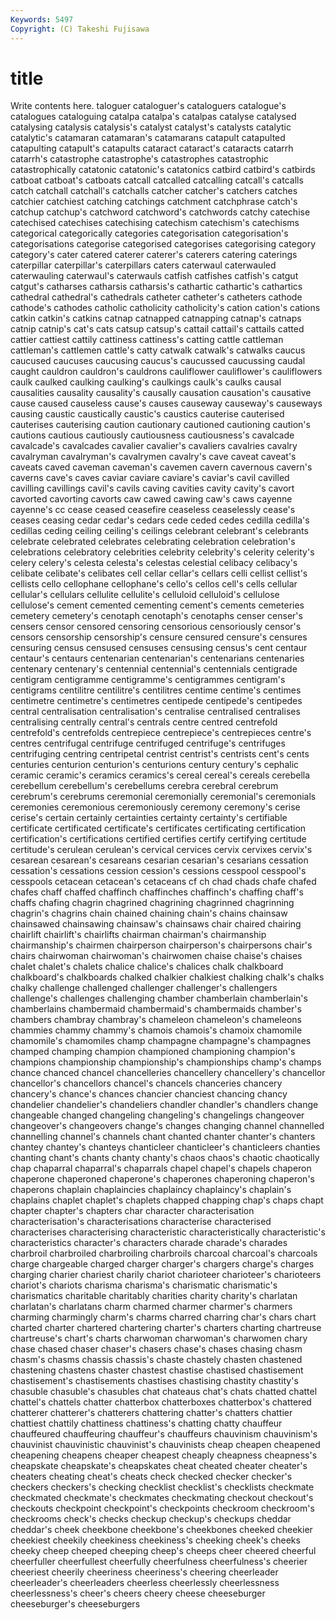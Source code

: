 ```yaml
---
Keywords: 5497 
Copyright: (C) Takeshi Fujisawa
---
```


# title

Write contents here.
taloguer cataloguer's cataloguers
catalogue's catalogues cataloguing catalpa catalpa's catalpas catalyse catalysed catalysing catalysis
catalysis's catalyst catalyst's catalysts catalytic catalytic's catamaran catamaran's catamarans catapult
catapulted catapulting catapult's catapults cataract cataract's cataracts catarrh catarrh's catastrophe
catastrophe's catastrophes catastrophic catastrophically catatonic catatonic's catatonics catbird catbird's catbirds
catboat catboat's catboats catcall catcalled catcalling catcall's catcalls catch catchall
catchall's catchalls catcher catcher's catchers catches catchier catchiest catching catchings
catchment catchphrase catch's catchup catchup's catchword catchword's catchwords catchy catechise
catechised catechises catechising catechism catechism's catechisms categorical categorically categories categorisation
categorisation's categorisations categorise categorised categorises categorising category category's cater catered
caterer caterer's caterers catering caterings caterpillar caterpillar's caterpillars caters caterwaul
caterwauled caterwauling caterwaul's caterwauls catfish catfishes catfish's catgut catgut's catharses
catharsis catharsis's cathartic cathartic's cathartics cathedral cathedral's cathedrals catheter catheter's
catheters cathode cathode's cathodes catholic catholicity catholicity's cation cation's cations
catkin catkin's catkins catnap catnapped catnapping catnap's catnaps catnip catnip's
cat's cats catsup catsup's cattail cattail's cattails catted cattier cattiest
cattily cattiness cattiness's catting cattle cattleman cattleman's cattlemen cattle's catty
catwalk catwalk's catwalks caucus caucused caucuses caucusing caucus's caucussed caucussing
caudal caught cauldron cauldron's cauldrons cauliflower cauliflower's cauliflowers caulk caulked
caulking caulking's caulkings caulk's caulks causal causalities causality causality's causally
causation causation's causative cause caused causeless cause's causes causeway causeway's
causeways causing caustic caustically caustic's caustics cauterise cauterised cauterises cauterising
caution cautionary cautioned cautioning caution's cautions cautious cautiously cautiousness cautiousness's
cavalcade cavalcade's cavalcades cavalier cavalier's cavaliers cavalries cavalry cavalryman cavalryman's
cavalrymen cavalry's cave caveat caveat's caveats caved caveman caveman's cavemen
cavern cavernous cavern's caverns cave's caves caviar caviare caviare's caviar's
cavil cavilled cavilling cavillings cavil's cavils caving cavities cavity cavity's
cavort cavorted cavorting cavorts caw cawed cawing caw's caws cayenne
cayenne's cc cease ceased ceasefire ceaseless ceaselessly cease's ceases ceasing
cedar cedar's cedars cede ceded cedes cedilla cedilla's cedillas ceding
ceiling ceiling's ceilings celebrant celebrant's celebrants celebrate celebrated celebrates celebrating
celebration celebration's celebrations celebratory celebrities celebrity celebrity's celerity celerity's celery
celery's celesta celesta's celestas celestial celibacy celibacy's celibate celibate's celibates
cell cellar cellar's cellars celli cellist cellist's cellists cello cellophane
cellophane's cello's cellos cell's cells cellular cellular's cellulars cellulite cellulite's
celluloid celluloid's cellulose cellulose's cement cemented cementing cement's cements cemeteries
cemetery cemetery's cenotaph cenotaph's cenotaphs censer censer's censers censor censored
censoring censorious censoriously censor's censors censorship censorship's censure censured censure's
censures censuring census censused censuses censusing census's cent centaur centaur's
centaurs centenarian centenarian's centenarians centenaries centenary centenary's centennial centennial's centennials
centigrade centigram centigramme centigramme's centigrammes centigram's centigrams centilitre centilitre's centilitres
centime centime's centimes centimetre centimetre's centimetres centipede centipede's centipedes central
centralisation centralisation's centralise centralised centralises centralising centrally central's centrals centre
centred centrefold centrefold's centrefolds centrepiece centrepiece's centrepieces centre's centres centrifugal
centrifuge centrifuged centrifuge's centrifuges centrifuging centring centripetal centrist centrist's centrists
cent's cents centuries centurion centurion's centurions century century's cephalic ceramic
ceramic's ceramics ceramics's cereal cereal's cereals cerebella cerebellum cerebellum's cerebellums
cerebra cerebral cerebrum cerebrum's cerebrums ceremonial ceremonially ceremonial's ceremonials ceremonies
ceremonious ceremoniously ceremony ceremony's cerise cerise's certain certainly certainties certainty
certainty's certifiable certificate certificated certificate's certificates certificating certification certification's certifications
certified certifies certify certifying certitude certitude's cerulean cerulean's cervical cervices
cervix cervixes cervix's cesarean cesarean's cesareans cesarian cesarian's cesarians cessation
cessation's cessations cession cession's cessions cesspool cesspool's cesspools cetacean cetacean's
cetaceans cf ch chad chads chafe chafed chafes chaff chaffed
chaffinch chaffinches chaffinch's chaffing chaff's chaffs chafing chagrin chagrined chagrining
chagrinned chagrinning chagrin's chagrins chain chained chaining chain's chains chainsaw
chainsawed chainsawing chainsaw's chainsaws chair chaired chairing chairlift chairlift's chairlifts
chairman chairman's chairmanship chairmanship's chairmen chairperson chairperson's chairpersons chair's chairs
chairwoman chairwoman's chairwomen chaise chaise's chaises chalet chalet's chalets chalice
chalice's chalices chalk chalkboard chalkboard's chalkboards chalked chalkier chalkiest chalking
chalk's chalks chalky challenge challenged challenger challenger's challengers challenge's challenges
challenging chamber chamberlain chamberlain's chamberlains chambermaid chambermaid's chambermaids chamber's chambers
chambray chambray's chameleon chameleon's chameleons chammies chammy chammy's chamois chamois's
chamoix chamomile chamomile's chamomiles champ champagne champagne's champagnes champed champing
champion championed championing champion's champions championship championship's championships champ's champs
chance chanced chancel chancelleries chancellery chancellery's chancellor chancellor's chancellors chancel's
chancels chanceries chancery chancery's chance's chances chancier chanciest chancing chancy
chandelier chandelier's chandeliers chandler chandler's chandlers change changeable changed changeling
changeling's changelings changeover changeover's changeovers change's changes changing channel channelled
channelling channel's channels chant chanted chanter chanter's chanters chantey chantey's
chanteys chanticleer chanticleer's chanticleers chanties chanting chant's chants chanty chanty's
chaos chaos's chaotic chaotically chap chaparral chaparral's chaparrals chapel chapel's
chapels chaperon chaperone chaperoned chaperone's chaperones chaperoning chaperon's chaperons chaplain
chaplaincies chaplaincy chaplaincy's chaplain's chaplains chaplet chaplet's chaplets chapped chapping
chap's chaps chapt chapter chapter's chapters char character characterisation characterisation's
characterisations characterise characterised characterises characterising characteristic characteristically characteristic's characteristics character's
characters charade charade's charades charbroil charbroiled charbroiling charbroils charcoal charcoal's
charcoals charge chargeable charged charger charger's chargers charge's charges charging
charier chariest charily chariot charioteer charioteer's charioteers chariot's chariots charisma
charisma's charismatic charismatic's charismatics charitable charitably charities charity charity's charlatan
charlatan's charlatans charm charmed charmer charmer's charmers charming charmingly charm's
charms charred charring char's chars chart charted charter chartered chartering
charter's charters charting chartreuse chartreuse's chart's charts charwoman charwoman's charwomen
chary chase chased chaser chaser's chasers chase's chases chasing chasm
chasm's chasms chassis chassis's chaste chastely chasten chastened chastening chastens
chaster chastest chastise chastised chastisement chastisement's chastisements chastises chastising chastity
chastity's chasuble chasuble's chasubles chat chateaus chat's chats chatted chattel
chattel's chattels chatter chatterbox chatterboxes chatterbox's chattered chatterer chatterer's chatterers
chattering chatter's chatters chattier chattiest chattily chattiness chattiness's chatting chatty
chauffeur chauffeured chauffeuring chauffeur's chauffeurs chauvinism chauvinism's chauvinist chauvinistic chauvinist's
chauvinists cheap cheapen cheapened cheapening cheapens cheaper cheapest cheaply cheapness
cheapness's cheapskate cheapskate's cheapskates cheat cheated cheater cheater's cheaters cheating
cheat's cheats check checked checker checker's checkers checkers's checking checklist
checklist's checklists checkmate checkmated checkmate's checkmates checkmating checkout checkout's checkouts
checkpoint checkpoint's checkpoints checkroom checkroom's checkrooms check's checks checkup checkup's
checkups cheddar cheddar's cheek cheekbone cheekbone's cheekbones cheeked cheekier cheekiest
cheekily cheekiness cheekiness's cheeking cheek's cheeks cheeky cheep cheeped cheeping
cheep's cheeps cheer cheered cheerful cheerfuller cheerfullest cheerfully cheerfulness cheerfulness's
cheerier cheeriest cheerily cheeriness cheeriness's cheering cheerleader cheerleader's cheerleaders cheerless
cheerlessly cheerlessness cheerlessness's cheer's cheers cheery cheese cheeseburger cheeseburger's cheeseburgers
